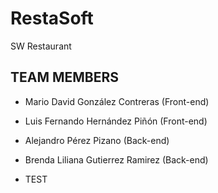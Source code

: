 # RestaSoft
SW Restaurant 

## TEAM MEMBERS

* Mario David González Contreras (Front-end) 
* Luis Fernando Hernández Piñón (Front-end) 

* Alejandro Pérez Pizano (Back-end)
* Brenda Liliana Gutierrez Ramirez (Back-end)

* TEST
